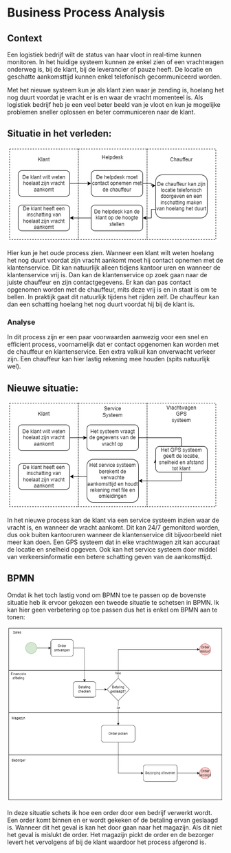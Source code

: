# Business  Process Analysis
## Context

Een logistiek bedrijf wilt de status van haar vloot in real-time kunnen monitoren. In het huidige systeem kunnen ze enkel zien of een vrachtwagen onderweg is, bij de klant, bij de leverancier of pauze heeft. De locatie en geschatte aankomsttijd kunnen enkel telefonisch gecommuniceerd worden.

Met het nieuwe systeem kun je als klant zien waar je zending is, hoelang het nog duurt voordat je vracht er is en waar de vracht momenteel is. Als logistiek bedrijf heb je een veel beter beeld van je vloot en kun je mogelijke problemen sneller oplossen en beter communiceren naar de klant.

## Situatie in het verleden:

![image info](/Documentatie/oudprocess.png)

Hier kun je het oude process zien. Wanneer een klant wilt weten hoelang het nog duurt voordat zijn vracht aankomt moet hij contact opnemen met de klantenservice. Dit kan natuurlijk alleen tidjens kantoor uren en wanneer de klantenservice vrij is. Dan kan de klantenservice op zoek gaan naar de juiste chauffeur en zijn contactgegevens. Er kan dan pas contact opgenomen worden met de chauffeur, mits deze vrij is en in staat is om te bellen. In praktijk gaat dit natuurlijk tijdens het rijden zelf. De chauffeur kan dan een schatting hoelang het nog duurt voordat hij bij de klant is. 

### Analyse

In dit process zijn er een paar voorwaarden aanwezig voor een snel en efficient process, voornamelijk dat er contact opgenomen kan worden met de chauffeur en klantenservice. Een extra valkuil kan onverwacht verkeer zijn. Een chauffeur kan hier lastig rekening mee houden (spits natuurlijk wel).


## Nieuwe situatie:

![image info](/Documentatie/nieuwprocess.png)

In het nieuwe process kan de klant via een service systeem inzien waar de vracht is, en wanneer de vracht aankomt. Dit kan 24/7 gemonitord worden, dus ook buiten kantooruren wanneer de klantenservice dit bijvoorbeeld niet meer kan doen. Een GPS systeem dat in elke vrachtwagen zit kan accuraat de locatie en snelheid opgeven. Ook kan het service systeem door middel van verkeersinformatie een betere schatting geven van de aankomsttijd. 

## BPMN

Omdat ik het toch lastig vond om BPMN toe te passen op de bovenste situatie heb ik ervoor gekozen een tweede situatie te schetsen in BPMN. Ik kan hier geen verbetering op toe passen dus het is enkel om BPMN aan te tonen:

![image info](/Documentatie/BPMN.png)

In deze situatie schets ik hoe een order door een bedrijf verwerkt wordt. Een order komt binnen en er wordt gekeken of de betaling ervan geslaagd is. Wanneer dit het geval is kan het door gaan naar het magazijn. Als dit niet het geval is mislukt de order. Het magazijn pickt de order en de bezorger levert het vervolgens af bij de klant waardoor het process afgerond is.

